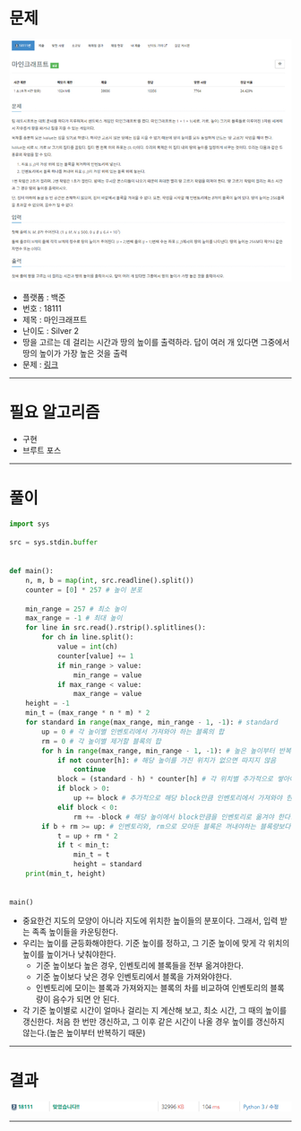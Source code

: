 # 문제
![boj18111](imgs/boj18111.jpg)

- 플랫폼 : 백준
- 번호 : 18111
- 제목 : 마인크래프트
- 난이도 : Silver 2
- 땅을 고르는 데 걸리는 시간과 땅의 높이를 출력하라. 답이 여러 개 있다면 그중에서 땅의 높이가 가장 높은 것을 출력
- 문제 : <a href="https://www.acmicpc.net/problem/18111" target="_blank">링크</a>

---

# 필요 알고리즘
- 구현
- 브루트 포스

---

# 풀이
```python
import sys

src = sys.stdin.buffer


def main():
    n, m, b = map(int, src.readline().split())
    counter = [0] * 257 # 높이 분포

    min_range = 257 # 최소 높이
    max_range = -1 # 최대 높이
    for line in src.read().rstrip().splitlines():
        for ch in line.split():
            value = int(ch)
            counter[value] += 1
            if min_range > value:
                min_range = value
            if max_range < value:
                max_range = value
    height = -1
    min_t = (max_range * n * m) * 2
    for standard in range(max_range, min_range - 1, -1): # standard
        up = 0 # 각 높이별 인벤토리에서 가져와야 하는 블록의 합
        rm = 0 # 각 높이별 제거할 블록의 합
        for h in range(max_range, min_range - 1, -1): # 높은 높이부터 반복
            if not counter[h]: # 해당 높이를 가진 위치가 없으면 따지지 않음
                continue
            block = (standard - h) * counter[h] # 각 위치별 추가적으로 쌓아야하는 블록의 갯수
            if block > 0:
                up += block # 추가적으로 해당 block만큼 인벤토리에서 가져와야 한다.
            elif block < 0:
                rm += -block # 해당 높이에서 block만큼을 인벤토리로 옮겨야 한다.
        if b + rm >= up: # 인벤토리와, rm으로 모아둔 블록은 꺼내야하는 블록량보다 같거나 많아야 한다. 
            t = up + rm * 2
            if t < min_t:
                min_t = t
                height = standard
    print(min_t, height)


main()
```
- 중요한건 지도의 모양이 아니라 지도에 위치한 높이들의 분포이다. 그래서, 입력 받는 족족 높이들을 카운팅한다.
- 우리는 높이를 균등화해야한다. 기준 높이를 정하고, 그 기준 높이에 맞게 각 위치의 높이를 높이거나 낮춰야한다.
  - 기준 높이보다 높은 경우, 인벤토리에 블록들을 전부 옮겨야한다.
  - 기준 높이보다 낮은 경우 인벤토리에서 블록을 가져와야한다.
  - 인벤토리에 모이는 블록과 가져와지는 블록의 차를 비교하여 인벤토리의 블록량이 음수가 되면 안 된다.
- 각 기준 높이별로 시간이 얼마나 걸리는 지 계산해 보고, 최소 시간, 그 때의 높이를 갱신한다. 처음 한 번만 갱신하고, 그 이후 같은 시간이 나올 경우 
높이를 갱신하지 않는다.(높은 높이부터 반복하기 때문)

---

# 결과
![boj18111](imgs/boj18111-result.png)

---
